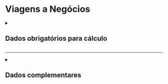# Viagens a Negócios

<details>
  <summary><strong><h2>Dados obrigatórios para cálculo</strong></summary>

### Viagens em Aeronaves

#### Calculo de emissões por viagem a negócios em aeronaves de acordo aeroportos de origem e destino realizadas no ano

Campo no Supabase|Valores GHG|
|---|---|
`categoria_de_emissoes`|_VIAGENS A NEGÓCIOS - AEROPORTO - DISTANCIA_
|`date`|Data|
|`escopo`|Escopo|
`cnpj_usuario`|CNPJ da empresa|
`dist_percorrida`|Tipo de Viagem Aérea _(km)_|
`consumo_mensal`|Quilometragem do Passageiro _(km)_|

#### Calculo de emissões por viagem a negócios em aeronaves de acordo com quilômetros percorridos no ano

Campo no Supabase|Valores GHG|
|---|---|
`categoria_de_emissoes`|_VIAGENS A NEGÓCIOS - AEROPORTO_
|`date`|Data|
|`escopo`|Escopo|
[id_aeroporto_saida](https://github.com/ZNIT-Tech/documentation/blob/main/Aeroportos.md)|Partida|
[id_aeroporto_chegada](https://github.com/ZNIT-Tech/documentation/blob/main/Aeroportos.md)|Chegada|
|`quant`|Trechos|

### Transporte Público
Campo no Supabase|Valores GHG|
|---|---|
`categoria_de_emissoes`|_VIAGENS A NEGOCIOS_
`date`|Data da referência
|`escopo`|Escopo|
[id_veiculo_viagem](https://github.com/ZNIT-Tech/documentation/blob/main/Transportes%20Publicos.md)|Tipo de transporte público|
`nro_passageiros`|Quantidade de Passageiros|
`dist_percorrida`|Distância Percorrida _(km)_|

### Viagens em automóveis

#### Cálculo de emissões de viagens a negócios realizadas em automóveis, por tipo e ano de fabricação da frota de veículos

Campo no Supabase|Valores GHG|
|---|---|
`categoria_de_emissoes`|_VIAGENS A NEGÓCIOS - AUTOMÓVEIS 1_
`date`|Data da referência _(yyyy-mm-dd hh:mm:ss)_|
|`escopo`|Escopo|
[tipo_veiculo_frota](https://github.com/ZNIT-Tech/documentation/blob/main/Veiculos%20da%20Frota.md)|Tipo da frota de veículos|
`ano_frota`|Ano da frota|
`consumo_anual`|Consumo anual de combustível _(litros)_|
`consumo_mensal`|Consumo mensal de combustível _(litros)_|

<sub><em>Obs.: Inserir apenas consumo mensal ou consumo anual</em></sub>

---
#### Cálculo de emissões de viagens a negócios realizadas em automóveis por tipo de combustível no ano

Campo no Supabase|Valores GHG
|---|---|
`categoria_de_emissoes`|_VIAGENS A NEGÓCIOS - AUTOMÓVEIS 2_
`date`|Data da referência _(yyyy-mm-dd hh:mm:ss)_|
|`escopo`|Escopo|
[combustivel](https://github.com/ZNIT-Tech/documentation/blob/main/Combustiveis.md)|Tipo de combustível|
`consumo_anual`|Consumo anual _(litros, km ou m³)_|
`consumo_mensal`|Consumo referente ao mês de date _(litros, km ou m³)_|

<sub><em>Obs.: Inserir apenas consumo mensal ou consumo anual</em></sub>

---
#### Cálculo de emissões de viagens a negócios realizadas em automóveis por distância percorrida no ano

Campo no Supabase|Valores GHG|
|---|---|
`categoria_de_emissoes`|_VIAGENS A NEGÓCIOS - AUTOMÓVEIS 3_
`date`|Data da referência _(yyyy-mm-dd hh:mm:ss)_|
|`escopo`|Escopo|
[tipo_veiculo_frota](https://github.com/ZNIT-Tech/documentation/blob/main/Veiculos%20da%20Frota.md)|Tipo da frota de veículos|
`ano_frota`|Ano da frota|
`ano_do_veculo`|Ano do veículo|
`consumo_anual`|Distância percorrida / ano _(km)_|
`consumo_mensal`|Distância percorrida / mês referente a date _(km)_|

<sub><em>Obs.: Inserir apenas consumo mensal ou consumo anual. Quant só é usado quando consumo_mensal e consumo_anual não forem preenchidos. Ano_do_veculo só utiliza quando ano_frota não for preenchido</em></sub>

#### Cálculo de emissões de pernoite em viagens a negócios

Campo no Supabase|Valores GHG|
|---|---|
`categoria_de_emissoes`|_VIAGENS A NEGOCIO - PERNOITE_
|`date`|Data|
|`escopo`|Escopo|
`dias_trabalhados`|Número de noites|
`consumo_mensal`|Número de quartos|

</details>

---

<details>
  <summary><h2><strong>Dados complementares</strong></summary>

|Campo no Supabase|Valor|
|---|---|
|`cnpj_fornecedor`|CNPJ Fornecedor|
|`nome_fornecedor`|Nome Fornecedor|
`numero_do_documento`|Chave da NFe|
`natureza_da_operao`|Natureza da operação|
`cdigo_do_produto`|Codigo produto|
`ncm`|NCM|
`un`|Unidade de medida|
`quant`|Quantidade|
`peso_nf`|Peso|
`endereco_do_experdidor`|Endereço do remetente|
`endereco_do_destinatrio`|Endereço do destinatário|


</details>
